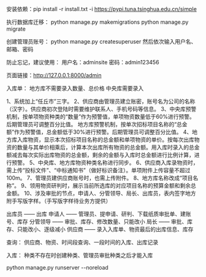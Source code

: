 安装依赖：pip install -r install.txt -i https://pypi.tuna.tsinghua.edu.cn/simple

执行数据库迁移：
python manage.py makemigrations
python manage.py migrate

创建管理员账号：
python manage.py createsuperuser
然后依次输入用户名、邮箱、密码

防止忘记，建议使用：
用户名：adminsite
密码：admin123456

页面链接：http://127.0.0.1:8000/admin


入库单：
地方库不需要录入数量、总价格
中央库需要录入




1、系统加上“任丘市”三字。
2、供应商由管理员建立账密，账号名为公司的名称（汉字）。供应商初次登陆时需要维护联系人、手机号码等信息。
3、中央库预警机制，按单项物资种类的“数量”作为预警值，单项物资数量低于60%进行预警。后期管理员可调整百分比值。
    地方库预警机制，按单次招标项目名称的“总金额”作为预警值，总金额低于30%进行预警。后期管理员可调整百分比值。
4、地方库入库物资，显示本次招标项目名称的总金额和单项物资的单价。按每次出库物资的数量与其单价相乘后，计算本次出库所有物资的总金额。用入库时录入的总金额减去每次实际出库物资的总金额，剩余的金额与入库时总金额进行比例计算，进行预警。
5、中央库、地方库物资种类名称进行同步。
6、供应商入库录物资时，需上传“投标文件”、“中标通知书”（做好标识备注）。单项附件上传容量不超过100m。
7、管理员建供应商账号时，也需上传附件。
8、地方库名称改成“项目名称”。
9、领用物资研判时，展示当前所选库的对应项目名称的预算金额和剩余总金额。
10、涉及审批的节点，申请人、分管领导、局长、出库员，表内签字地方附手写版字样。（手写版字样待业务方提供）


出库员 —— 出库
申请人 —— 管理员、提申请、研判、下载纸质审批单、建账号、库存
分管领导 —— 审批、库存、修改数量、只能改小
局长 —— 审批、库存、只能改小、逐级减小
供应商 —— 录入入库单、物资最后的出库信息、库存

查询：
供应商、物资、时间段查询、一段时间的入库、出库记录

入库：
种类不存在时创建种类、管理员审批种类之后才能入库


python manage.py runserver --noreload 
